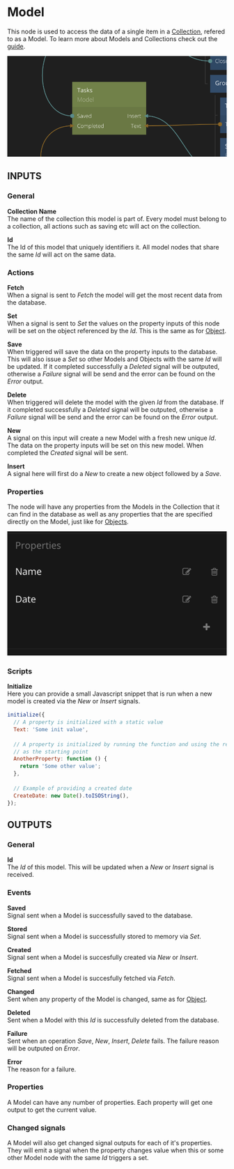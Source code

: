# Model

This node is used to access the data of a single item in a [Collection](/nodes/data/collection.md), refered to as a Model. To learn more about Models and Collections check out the [guide](/guides/models-and-collections.md).

![](model.png ':class=img-size-m')

## INPUTS

### General

**Collection Name**  
The name of the collection this model is part of. Every model must belong to a collection, all actions such as saving etc will act on the collection.

**Id**  
The Id of this model that uniquely identifiers it. All model nodes that share the same _Id_ will act on the same data.

### Actions

**Fetch**  
When a signal is sent to _Fetch_ the model will get the most recent data from the database.

**Set**  
When a signal is sent to _Set_ the values on the property inputs of this node will be set on the object referenced by the _Id_. This is the same as for [Object](/nodes/data/object.md).

**Save**  
When triggered will save the data on the property inputs to the database. This will also issue a _Set_ so other Models and Objects with the same _Id_ will be updated. If it completed successfully a _Deleted_ signal will be outputed, otherwise a _Failure_ signal will be send and the error can be found on the _Error_ output.

**Delete**  
When triggered will delete the model with the given _Id_ from the database. If it completed successfully a _Deleted_ signal will be outputed, otherwise a _Failure_ signal will be send and the error can be found on the _Error_ output.

**New**  
A signal on this input will create a new Model with a fresh new unique _Id_. The data on the property inputs will be set on this new model. When completed the _Created_ signal will be sent.

**Insert**  
A signal here will first do a _New_ to create a new object followed by a _Save_.

### Properties

The node will have any properties from the Models in the Collection that it can find in the database as well as any properties that the are specified directly on the Model, just like for [Objects](/nodes/data/object.md).

![](object-props.png ':class=img-size-s')

### Scripts

**Initialize**  
Here you can provide a small Javascript snippet that is run when a new model is created via the _New_ or _Insert_ signals.

```javascript
initialize({
  // A property is initialized with a static value
  Text: 'Some init value',

  // A property is initialized by running the function and using the returned value
  // as the starting point
  AnotherProperty: function () {
    return 'Some other value';
  },

  // Example of providing a created date
  CreateDate: new Date().toISOString(),
});
```

## OUTPUTS

### General

**Id**  
The _Id_ of this model. This will be updated when a _New_ or _Insert_ signal is received.

### Events

**Saved**  
Signal sent when a Model is successfully saved to the database.

**Stored**  
Signal sent when a Model is successfully stored to memory via _Set_.

**Created**  
Signal sent when a Model is succesfully created via _New_ or _Insert_.

**Fetched**  
Signal sent when a Model is succesfully fetched via _Fetch_.

**Changed**  
Sent when any property of the Model is changed, same as for [Object](/nodes/data/object.md).

**Deleted**  
Sent when a Model with this _Id_ is successfully deleted from the database.

**Failure**  
Sent when an operation _Save_, _New_, _Insert_, _Delete_ fails. The failure reason will be outputed on _Error_.

**Error**  
The reason for a failure.

### Properties

A Model can have any number of properties. Each property will get one output to get the current value.

### Changed signals

A Model will also get changed signal outputs for each of it's properties. They will emit a signal when the property changes value when this or some other Model node with the same _Id_ triggers a set.
